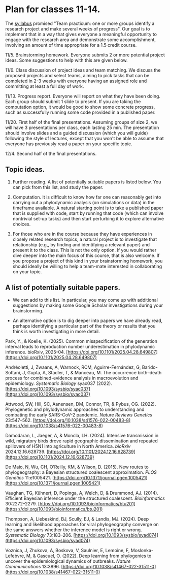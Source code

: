 
# Plan for classes 11-14.

The [syllabus](README.md) promised "Team practicum: one or more groups identify a research project and make several weeks of progress".
Our goal is to implement that in a way that gives everyone a meaningful opportunity to engage with the research area and demonstrate some accomplishment, involving an amount of time appropriate for a 1.5 credit course.

11/5. Brainstorming homework. Everyone submits 2 or more potential project ideas. Some suggestions to help with this are given below.

11/6. Class discussion of project ideas and team matching. We discuss the proposed projects and select teams, aiming to pick tasks that can be completed in 2-3 weeks with everyone having an assigned role and committing at least a full day of work.

11/13. Progress report. Everyone will report on what they have been doing. Each group should submit 1 slide to present. If you are taking the computation option, it would be good to show some concrete progress, such as successfully running some code provided in a published paper.

11/20. First half of the final presentations. Assuming groups of size 2, we will have 3 presentations per class, each lasting 25 min.
The presentation should involve slides and a guided discussion (which you will guide) following the style of lectures, except that you won't be able to assume that everyone has previously read a paper on your specific topic.

12/4. Second half of the final presentations.

## Topic ideas.

1. Further reading. A list of potentially suitable papers is listed below. You can pick from this list, and study the paper.

2. Computation. It is difficult to know how far one can reasonably get into carrying out a phylodynamic analysis (on simulations or data) in the timeframe available. A natural starting point is to take a published paper that is supplied with code, start by running that code (which can involve nontrivial set-up tasks) and then start perturbing it to explore alternative choices.

3. For those who are in the course because they have experiences in closely related research topics, a natural project is to investigate that relationship (e.g,, by finding and identifying a relevant paper) and present it to the class. This is not the only option. If you would rather dive deeper into the main focus of this course, that is also welcome. If you propose a project of this kind in your brainstorming homework, you should ideally be willing to help a team-mate interested in collaborating on your topic.


## A list of potentially suitable papers.

* We can add to this list. In particular, you may come up with additional suggestions by making some Google Scholar investigations during your brainstorming.

* An alternative option is to dig deeper into papers we have already read, perhaps identifying a particular part of the theory or results that you think is worth investigating in more detail.

Park, Y., & Koelle, K. (2025). Common misspecification of the generation interval leads to reproduction number underestimation in phylodynamic inference. bioRxiv, 2025-04. [https://doi.org/10.1101/2025.04.28.649807](https://doi.org/10.1101/2025.04.28.649807)

Andréoletti, J, Zwaans, A, Warnock, RCM, Aguirre-Fernández, G, Barido-Sottani, J, Gupta, A, Stadler, T, & Manceau, M.
The occurrence birth–death process for combined-evidence analysis in macroevolution and epidemiology.
_Systematic Biology_ syac037 (2022).
[https://doi.org/10.1093/sysbio/syac037](https://doi.org/10.1093/sysbio/syac037)

Attwood, SW, Hill, SC, Aanensen, DM, Connor, TR, & Pybus, OG. (2022). 
Phylogenetic and phylodynamic approaches to understanding and combating the early SARS-CoV-2 pandemic.
_Nature Reviews Genetics_ 23:547–562.
[https://doi.org/10.1038/s41576-022-00483-8](https://doi.org/10.1038/s41576-022-00483-8)

Damodaran, L, Jaeger, A, & Moncla, LH. (2024). 
Intensive transmission in wild, migratory birds drove rapid geographic dissemination and repeated spillovers of H5N1 into agriculture in North America.
_bioRxiv_ 2024.12.16.628739.
[https://doi.org/10.1101/2024.12.16.628739](https://doi.org/10.1101/2024.12.16.628739)

De Maio, N, Wu, CH, O’Reilly, KM, & Wilson, D. (2015). 
New routes to phylogeography: a Bayesian structured coalescent approximation.
_PLOS Genetics_ 11:e1005421.
[https://doi.org/10.1371/journal.pgen.1005421](https://doi.org/10.1371/journal.pgen.1005421)

Vaughan, TG, Kühnert, D, Popinga, A, Welch, D, & Drummond, AJ. (2014).
Efficient Bayesian inference under the structured coalescent.
_Bioinformatics_ 30:2272–2279.
[https://doi.org/10.1093/bioinformatics/btu201](https://doi.org/10.1093/bioinformatics/btu201)

Thompson, A, Liebeskind, BJ, Scully, EJ, & Landis, MJ. (2024). 
Deep learning and likelihood approaches for viral phylogeography converge on the same answers whether the inference model is right or wrong.
_Systematic Biology_ 73:183–206.
[https://doi.org/10.1093/sysbio/syad074](https://doi.org/10.1093/sysbio/syad074)

Voznica, J, Zhukova, A, Boskova, V, Saulnier, E, Lemoine, F, Moslonka-Lefebvre, M, & Gascuel, O. (2022).
Deep learning from phylogenies to uncover the epidemiological dynamics of outbreaks.
_Nature Communications_ 13:3896.
[https://doi.org/10.1038/s41467-022-31511-0](https://doi.org/10.1038/s41467-022-31511-0)




